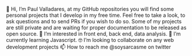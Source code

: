 👋 Hi, I’m Paul Valladares, at my GitHub repositories you will find some personal projects that I develop in my free time. Feel free to take a look, to ask questions and to send PRs if you wish to do so. Some of my projects are still private and are waiting for proper documentation to be released as open source.
👀 I’m interested in front end, back end, data analysis.
🌱 I’m currently learning Javascript.
🤓 I’m looking to collaborate on any web development projects
📫 How to reach me @soysarcasme on twitter

<!---
dreyfus92/dreyfus92 is a ✨ special ✨ repository because its `README.md` (this file) appears on your GitHub profile.
You can click the Preview link to take a look at your changes.
--->
